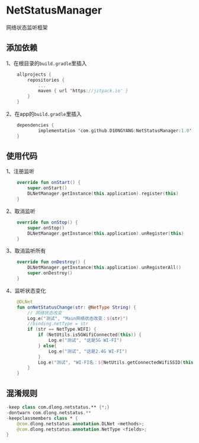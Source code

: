 # NetStatusManager
 网络状态监听框架
## 添加依赖
1、在根目录的`build.gradle`里插入

```kotlin
	allprojects {
		repositories {
			...
			maven { url 'https://jitpack.io' }
		}
	}
```
2、在app的`build.gradle`里插入

```kotlin
	dependencies {
	        implementation 'com.github.D10NGYANG:NetStatusManager:1.0'
	}
```
## 使用代码
1、注册监听

```kotlin
    override fun onStart() {
        super.onStart()
        DLNetManager.getInstance(this.application).register(this)
    }
```
2、取消监听

```kotlin
    override fun onStop() {
        super.onStop()
        DLNetManager.getInstance(this.application).unRegister(this)
    }
```
3、取消监听所有

```kotlin
    override fun onDestroy() {
        DLNetManager.getInstance(this.application).unRegisterAll()
        super.onDestroy()
    }
```
4、监听状态变化

```kotlin
    @DLNet
    fun onNetStatusChange(str: @NetType String) {
        // 网络状态改变
        Log.e("测试", "Main网络状态改变：${str}")
        //binding.netType = str
        if (str == NetType.WIFI) {
            if (NetUtils.is5GWifiConnected(this)) {
                Log.e("测试", "这是5G WI-FI")
            } else{
                Log.e("测试", "这是2.4G WI-FI")
            }
            Log.e("测试", "WI-FI名：${NetUtils.getConnectedWifiSSID(this)}")
        }
    }
```
## 混淆规则

```kotlin
-keep class com.dlong.netstatus.** {*;}
-dontwarn com.dlong.netstatus.**
-keepclassmembers class * {
    @com.dlong.netstatus.annotation.DLNet <methods>;
    @com.dlong.netstatus.annotation.NetType <fields>;
}
```
